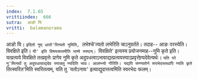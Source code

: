 ```yaml
---
index:  7.1.65
vrittiindex:  666
sutra:  आङो यि
vritti:  balamanorama 
---
```


आङो यि। `इदितो नुम् धातो'रित्यतो नुमिति, `लभेश्चे'त्यतो लभेरिति चाऽनुवर्तते। तदाह-- आङः परस्येति। विवक्षिते इति। `यी' इति विषयसप्तमीति भाष्ये स्पष्टम्। `विवक्षिते' इत्यस्य प्रयोजनमाह--नुमि कृते इति। यत्प्रत्यये विवक्षिते तत्प्रवृत्तेः प्रागेव नुमि कृते अदुपधत्वाऽभावाद्यत्प्रत्ययस्याऽप्रवृत्तेण्र्यदेवेत्यर्थः। `यति परे नु'मित्यर्थे तु अदुपधत्वाद्यदेव स्यान्नतु ण्यदिति भावः। आलम्भ्यो गौरिति। यद्यपि यण्ण्यतोर्न रूपभेदस्तथापि ण्यति कृते `तित्स्वरित'मिति स्वरितत्वम्, यति तु `यतोऽनावः' इत्याद्युदात्तत्वमिति स्वरभेदः फलम्। 

